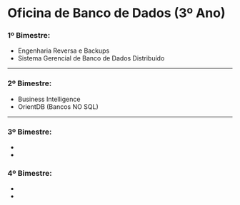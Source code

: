 # Oficina de Banco de Dados (3º Ano)

### 1º Bimestre:
* Engenharia Reversa e Backups
* Sistema Gerencial de Banco de Dados Distribuído
-----

### 2º Bimestre:
* Business Intelligence
* OrientDB (Bancos NO SQL)

-----

### 3º Bimestre:
*
*

### 4º Bimestre:
*
*

